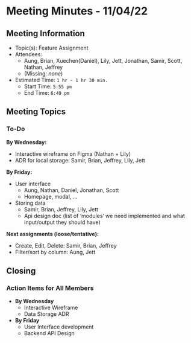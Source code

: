# Meeting Minutes - 11/04/22

## Meeting Information

- Topic(s): Feature Assignment
- Attendees:
  - Aung, Brian, Xuechen(Daniel), Lily, Jett, Jonathan, Samir, Scott, Nathan, Jeffrey
  - (Missing: *none*)
- Estimated Time: `1 hr - 1 hr 30 min.`
  - Start Time: `5:55 pm`
  - End Time: `6:49 pm`

## Meeting Topics

### To-Do

**By Wednesday:**

- Interactive wireframe on Figma (Nathan + Lily)
- ADR for local storage: Samir, Brian, Jeffrey, Lily, Jett

**By Friday:**

- User interface
  - Aung, Nathan, Daniel, Jonathan, Scott
  - Homepage, modal, …
- Storing data
  - Samir, Brian, Jeffrey, Lily, Jett
  - Api design doc (list of ‘modules’ we need implemented and what input/output they should have)

**Next assignments (loose/tentative):**

- Create, Edit, Delete: Samir, Brian, Jeffrey
- Filter/sort by column: Aung, Jett

## Closing

### Action Items for All Members

- **By Wednesday**
  - Interactive Wireframe
  - Data Storage ADR
- **By Friday**
  - User Interface development
  - Backend API Design
